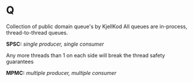 # Q
Collection of public domain queue's by KjellKod
All queues are in-process, thread-to-thread queues. 

**SPSC:** *single producer, single consumer* 

Any more threads than 1 on each side will break the thread safety guarantees

**MPMC:** *multiple producer, multiple consumer*
